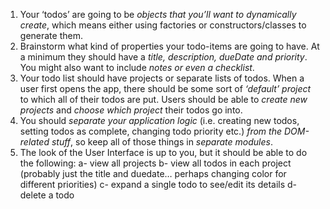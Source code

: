 1. Your ‘todos’ are going to be *objects that you’ll want to dynamically create*, which means either using factories or constructors/classes to generate them.
2. Brainstorm what kind of properties your todo-items are going to have. At a minimum they should have a *title, description, dueDate and priority*. You might also want to include *notes or even a checklist*.
3. Your todo list should have projects or separate lists of todos. When a user first opens the app, there should be some sort of *‘default’ project* to which all of their todos are put. Users should be able to *create new projects* and *choose which project* their todos go into.
4. You should *separate your application logic* (i.e. creating new todos, setting todos as complete, changing todo priority etc.) *from the DOM-related stuff*, so keep all of those things in *separate modules*.
5. The look of the User Interface is up to you, but it should be able to do the following:
    a- view all projects
    b- view all todos in each project (probably just the title and duedate… perhaps changing color for different priorities)
    c- expand a single todo to see/edit its details
    d- delete a todo